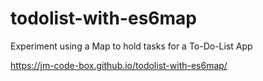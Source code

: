 # todolist-with-es6map
Experiment using a Map to hold tasks for a To-Do-List App

https://jm-code-box.github.io/todolist-with-es6map/ 

